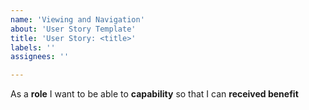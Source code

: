 ```yaml
---
name: 'Viewing and Navigation'
about: 'User Story Template'
title: 'User Story: <title>'
labels: ''
assignees: ''

---
```


As a **role** I want to be able to  **capability** so that I can **received benefit**


